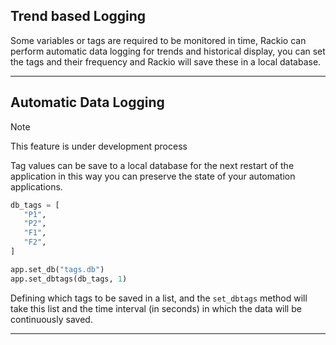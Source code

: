 ## Trend based Logging

Some variables or tags are required to be monitored in time, Rackio can perform automatic data logging for trends and historical display, you can set the tags and their frequency and Rackio will save these in a local database.

---

## Automatic Data Logging

<div class="admonition note">
    <p class="first admonition-title">Note</p>
    <p class="last">
        This feature is under development process
    </p>
</div>

Tag values can be save to a local database for the next restart of the application in this way you can preserve the state of your automation applications.

```python
db_tags = [
   "P1",
   "P2",
   "F1",
   "F2",
]

app.set_db("tags.db")
app.set_dbtags(db_tags, 1)

```

Defining which tags to be saved in a list, and the `set_dbtags` method will take this list and the time interval (in seconds) in which the data will be continuously saved.

---